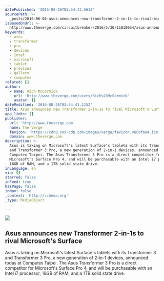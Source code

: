 ```yaml
---
datePublished: '2016-08-26T03:54:42.661Z'
sourcePath: >-
  _posts/2016-06-04-asus-announces-new-transformer-2-in-1s-to-rival-microsofts.md
isBasedOnUrl: >-
  http://www.theverge.com/circuitbreaker/2016/5/30/11810064/asus-announces-new-transformer-2-in-1s-to-rival-microsofts-surface
keywords:
  - asus
  - transformer
  - pro
  - devices
  - intel
  - microsoft
  - tablet
  - previous
  - gallery
  - computex
related: []
author:
  - name: Rich McCormick
    url: 'http://www.theverge.com/users/Rich%20McCormick'
    avatar: {}
dateModified: '2016-08-26T03:54:41.125Z'
title: Asus announces new Transformer 2-in-1s to rival Microsoft's Surface
app_links: []
publisher:
  url: 'http://www.theverge.com'
  name: The Verge
  favicon: 'https://cdn0.vox-cdn.com/images/verge/favicon.v86bfa84.ico'
  domain: www.theverge.com
description: >-
  Asus is taking on Microsoft's latest Surface's tablets with its Transformer 3
  and Transformer 3 Pro, a new generation of 2-in-1 devices, announced today at
  Computex Taipei. The Asus Transformer 3 Pro is a direct competitor for
  Microsoft's Surface Pro 4, and will be purchasable with an Intel i7 processor,
  16GB of RAM, and a 1TB solid state drive.
inLanguage: en
via: {}
starred: false
inFeed: true
hasPage: false
inNav: false
_context: 'http://schema.org'
_type: MediaObject

---
```

<article style=""><img src="https://s3-us-west-2.amazonaws.com/the-grid-img/p/6a92b66f02c983324c2cb6a5a2c2bbbab2a2aac3.png" /><h1>Asus announces new Transformer 2-in-1s to rival Microsoft's Surface</h1><p>Asus is taking on Microsoft's latest Surface's tablets with its Transformer 3 and Transformer 3 Pro, a new generation of 2-in-1 devices, announced today at Computex Taipei. The Asus Transformer 3 Pro is a direct competitor for Microsoft's Surface Pro 4, and will be purchasable with an Intel i7 processor, 16GB of RAM, and a 1TB solid state drive.</p></article>